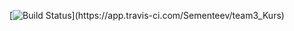[![Build Status](https://app.travis-ci.com/Sementeev/team3_Kurs.svg?br..)](https://app.travis-ci.com/Sementeev/team3_Kurs)
